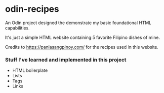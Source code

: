 # odin-recipes

An Odin project designed the demonstrate my basic foundational HTML capabilities.

It's just a simple HTML website containing 5 favorite Filipino dishes of mine.

Credits to https://panlasangpinoy.com/ for the recipes used in this website.

### Stuff I've learned and implemented in this project
- HTML boilerplate
- Lists
- Tags
- Links